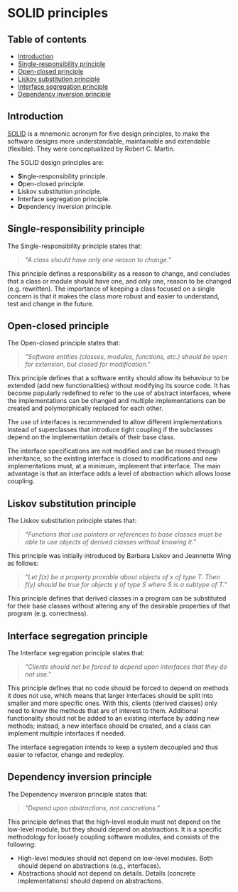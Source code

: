 # SOLID principles

## Table of contents

- [Introduction](#introduction)
- [Single-responsibility principle](#single-responsibility-principle)
- [Open-closed principle](#open-closed-principle)
- [Liskov substitution principle](#liskov-substitution-principle)
- [Interface segregation principle](#interface-segregation-principle)
- [Dependency inversion principle](#dependency-inversion-principle)

## Introduction

[SOLID](https://en.wikipedia.org/wiki/SOLID) is a mnemonic acronym for five design principles, to make the software designs more understandable, maintainable and extendable (flexible). They were conceptualized by Robert C. Martin.

The SOLID design principles are:

- **S**ingle-responsibility principle.
- **O**pen-closed principle.
- **L**iskov substitution principle.
- **I**nterface segregation principle.
- **D**ependency inversion principle.

## Single-responsibility principle

The Single-responsibility principle states that:
> *"A class should have only one reason to change."*

This principle defines a responsibility as a reason to change, and concludes that a class or module should have one, and only one, reason to be changed (e.g. rewritten). The importance of keeping a class focused on a single concern is that it makes the class more robust and easier to understand, test and change in the future.

## Open-closed principle

The Open-closed principle states that:
> *"Software entities (classes, modules, functions, etc.) should be open for extension, but closed for modification."*

This principle defines that a software entity should allow its behaviour to be extended (add new functionalities) without modifying its source code. It has become popularly redefined to refer to the use of abstract interfaces, where the implementations can be changed and multiple implementations can be created and polymorphically replaced for each other.

The use of interfaces is recommended to allow different implementations instead of superclasses that introduce tight coupling if the subclasses depend on the implementation details of their base class.

The interface specifications are not modified and can be reused through inheritance, so the existing interface is closed to modifications and new implementations must, at a minimum, implement that interface. The main advantage is that an interface adds a level of abstraction which allows loose coupling.

## Liskov substitution principle

The Liskov substitution principle states that:
> *"Functions that use pointers or references to base classes must be able to use objects of derived classes without knowing it."*

This principle was initially introduced by Barbara Liskov and Jeannette Wing as follows:
> *"Let f(x) be a property provable about objects of x of type T. Then f(y) should be true for objects y of type S where S is a subtype of T."*

This principle defines that derived classes in a program can be substituted for their base classes without altering any of the desirable properties of that program (e.g. correctness).

## Interface segregation principle

The Interface segregation principle states that:
> *"Clients should not be forced to depend upon interfaces that they do not use."*

This principle defines that no code should be forced to depend on methods it does not use, which means that larger interfaces should be split into smaller and more specific ones. With this, clients (derived classes) only need to know the methods that are of interest to them. Additional functionality should not be added to an existing interface by adding new methods; instead, a new interface should be created, and a class can implement multiple interfaces if needed.

The interface segregation intends to keep a system decoupled and thus easier to refactor, change and redeploy.

## Dependency inversion principle

The Dependency inversion principle states that:
> *"Depend upon abstractions, not concretions."*

This principle defines that the high-level module must not depend on the low-level module, but they should depend on abstractions. It is a specific methodology for loosely coupling software modules, and consists of the following:

- High-level modules should not depend on low-level modules. Both should depend on abstractions (e.g., interfaces).
- Abstractions should not depend on details. Details (concrete implementations) should depend on abstractions.
